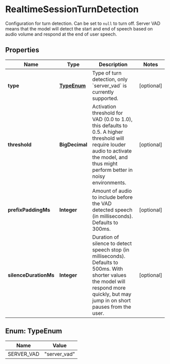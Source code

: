 

# RealtimeSessionTurnDetection

Configuration for turn detection. Can be set to `null` to turn off. Server VAD means that the model will detect the start and end of speech based on audio volume and respond at the end of user speech. 

## Properties

| Name | Type | Description | Notes |
|------------ | ------------- | ------------- | -------------|
|**type** | [**TypeEnum**](#TypeEnum) | Type of turn detection, only &#x60;server_vad&#x60; is currently supported.  |  [optional] |
|**threshold** | **BigDecimal** | Activation threshold for VAD (0.0 to 1.0), this defaults to 0.5. A higher threshold will require louder audio to activate the model, and thus might perform better in noisy environments.  |  [optional] |
|**prefixPaddingMs** | **Integer** | Amount of audio to include before the VAD detected speech (in milliseconds). Defaults to 300ms.  |  [optional] |
|**silenceDurationMs** | **Integer** | Duration of silence to detect speech stop (in milliseconds). Defaults to 500ms. With shorter values the model will respond more quickly, but may jump in on short pauses from the user.  |  [optional] |



## Enum: TypeEnum

| Name | Value |
|---- | -----|
| SERVER_VAD | &quot;server_vad&quot; |



